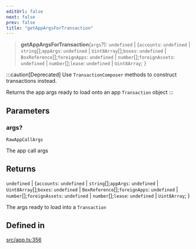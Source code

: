 ```yaml
---
editUrl: false
next: false
prev: false
title: "getAppArgsForTransaction"
---
```


> **getAppArgsForTransaction**(`args`?): `undefined` \| \{`accounts`: `undefined` \| `string`[];`appArgs`: `undefined` \| `Uint8Array`[];`boxes`: `undefined` \| `BoxReference`[];`foreignApps`: `undefined` \| `number`[];`foreignAssets`: `undefined` \| `number`[];`lease`: `undefined` \| `Uint8Array`; \}

:::caution[Deprecated]
Use `TransactionComposer` methods to construct transactions instead.

Returns the app args ready to load onto an app `Transaction` object
:::

## Parameters

### args?

`RawAppCallArgs`

The app call args

## Returns

`undefined` \| \{`accounts`: `undefined` \| `string`[];`appArgs`: `undefined` \| `Uint8Array`[];`boxes`: `undefined` \| `BoxReference`[];`foreignApps`: `undefined` \| `number`[];`foreignAssets`: `undefined` \| `number`[];`lease`: `undefined` \| `Uint8Array`; \}

The args ready to load into a `Transaction`

## Defined in

[src/app.ts:356](https://github.com/algorandfoundation/algokit-utils-ts/blob/e57e96ab17213653e656688e8d7251c0107554cf/src/app.ts#L356)
